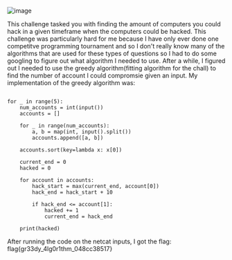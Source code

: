 ![image](https://github.com/Jewber11/CTF-Writeups/assets/134816588/26396f86-9769-4d7c-9b5d-417ee0df9254)

This challenge tasked you with finding the amount of computers you could hack in a given timeframe when the computers could be hacked. This challenge was particularly hard for me because I have only ever done one competitve programming tournament and so I don't really know many of the algorithms that are used for these types of questions so I had to do some googling to figure out what algorithm I needed to use. After a while, I figured out I needed to use the greedy algorithm(fitting algorithm for the chall) to find the number of account I could compromsie given an input. My implementation of the greedy algorithm was:

```

for _ in range(5):
    num_accounts = int(input())
    accounts = []
    
    for _ in range(num_accounts):
        a, b = map(int, input().split())
        accounts.append([a, b])
    
    accounts.sort(key=lambda x: x[0])
    
    current_end = 0
    hacked = 0
    
    for account in accounts:
        hack_start = max(current_end, account[0])
        hack_end = hack_start + 10
        
        if hack_end <= account[1]:
            hacked += 1
            current_end = hack_end
    
    print(hacked)

```

After running the code on the netcat inputs, I got the flag: flag{gr33dy_4lg0r1thm_048cc38517}
